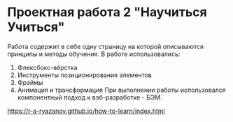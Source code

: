 # Проектная работа 2 "Научиться Учиться"
Работа содержит в себе одну страницу на которой описываются принципы и методы обучения.
В работе использовались:
1. Флексбокс-вёрстка
2. Инструменты позиционирования элементов
3. Фрэймы
4. Анимация и трансформация
При выполнении работы использовался компонентный подход к вэб-разработке - БЭМ.

https://r-a-ryazanov.github.io/how-to-learn/index.html
